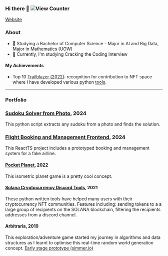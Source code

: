 ### Hi there 👋 ![View Counter](https://komarev.com/ghpvc/?username=Dean-Overton&color=brightgreen&style=plastic&label=PROFILE+VIEWS)
[Website](https://deanoverton.com)

### About
- 🏫 Studying a Bachelor of Computer Science - Major in AI and Big Data, Major in Mathematics (UOW)
- 🔭 Currently, I'm studying Cracking the Coding Interview

#### My Achievements
- Top 10 [Trailblazer (2022)](https://artofsmart.com.au/trailblazer-awards/top-50-2022#tablepress-594): recognition for contribution to NFT space where I have developed various python [tools](https://github.com/Dean-Overton/solana-discord-nft-tools).

<hr>

### Portfolio

### [Sudoku Solver from Photo](https://github.com/Dean-Overton/sudoku-solver), 2024
This python script extracts any sudoku from a photo and finds the solution.

### [Flight Booking and Management Frontend](https://github.com/Dean-Overton/flight-booking-prototype), 2024
This ReactTS project includes a prototyped booking and management system for a fake airline.

#### [Pocket Planet](https://github.com/Dean-Overton/cube-planet), 2022
This isometric planet game is a pretty cool concept.

#### [Solana Cryptocurrency Discord Tools](https://github.com/Dean-Overton/solana-discord-nft-tools), 2021
These python written tools have helped many users with their cryptocurrency NFT communities. 
Features including: sending tokens to a a large group of recipients on the SOLANA blockchain, filtering the recipients addresses from a discord channel.

#### Arbitraria, 2019
This exploration/adventure game started my journey in algorithms and data structures as I learnt to optimise this real-time random world generation concept. [Early stage prototype (simmer.io)](https://simmer.io/@deanoverton/arbitraria)

<!--

Here are some ideas to get you started:

- 🔭 I’m currently working on ...
- 🌱 I’m currently learning ...
- 👯 I’m looking to collaborate on ...
- 🤔 I’m looking for help with ...
- 💬 Ask me about ...
- 📫 How to reach me: ...
- 😄 Pronouns: ...
- ⚡ Fun fact: ...
-->
